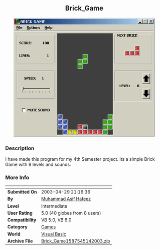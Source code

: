 ﻿<div align="center">

## Brick\_Game

<img src="PIC2003514338475007.jpg">
</div>

### Description

I have made this program for my 4th Semester project. Its a simple Brick Game with 9 levels and sounds.
 
### More Info
 


<span>             |<span>
---                |---
**Submitted On**   |2003-04-29 21:16:36
**By**             |[Muhammad Asif Hafeez](https://github.com/Planet-Source-Code/PSCIndex/blob/master/ByAuthor/muhammad-asif-hafeez.md)
**Level**          |Intermediate
**User Rating**    |5.0 (40 globes from 8 users)
**Compatibility**  |VB 5\.0, VB 6\.0
**Category**       |[Games](https://github.com/Planet-Source-Code/PSCIndex/blob/master/ByCategory/games__1-38.md)
**World**          |[Visual Basic](https://github.com/Planet-Source-Code/PSCIndex/blob/master/ByWorld/visual-basic.md)
**Archive File**   |[Brick\_Game1587545142003\.zip](https://github.com/Planet-Source-Code/muhammad-asif-hafeez-brick-game__1-45464/archive/master.zip)








